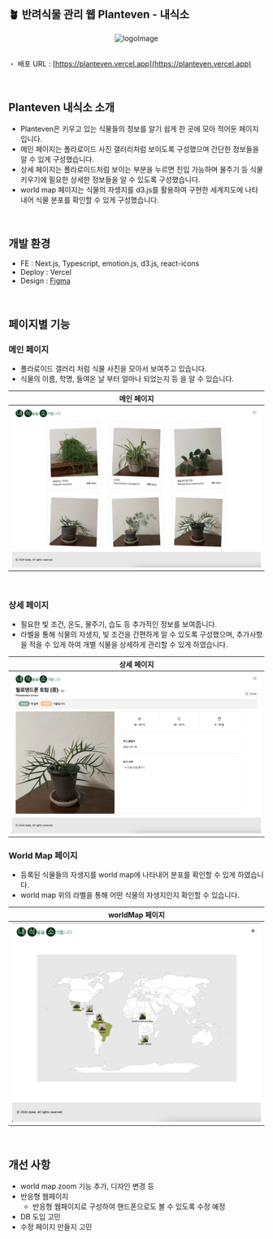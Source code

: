 ## 🪴 반려식물 관리 웹 Planteven - 내식소

<div align="center"><img alt="logoImage" src="./public/images/plantevenLogo.png" width="200px" height="200px" />
</div>

<br>

・ 배포 URL : [https://planteven.vercel.app](https://planteven.vercel.app)

<br>

## Planteven 내식소 소개

- Planteven은 키우고 있는 식물들의 정보를 알기 쉽게 한 곳에 모아 적어둔 페이지입니다.
- 메인 페이지는 폴라로이드 사진 갤러리처럼 보이도록 구성했으며 간단한 정보들을 알 수 있게 구성했습니다.
- 상세 페이지는 폴라로이드처럼 보이는 부분을 누르면 진입 가능하며 물주기 등 식물 키우기에 필요한 상세한 정보들을 알 수 있도록 구성했습니다.
- world map 페이지는 식물의 자셍지를 d3.js를 활용하여 구현한 세계지도에 나타내어 식물 분포를 확인할 수 있게 구성했습니다.

<br>

## 개발 환경

- FE : Next.js, Typescript, emotion.js, d3.js, react-icons
- Deploy : Vercel
- Design : [Figma](https://www.figma.com/design/ThSqGsgV3WNA0iMfTwtZZO/Planteven---%EB%82%B4%EC%8B%9D%EC%86%8C?node-id=0-1&t=l75HWk9W5UhOgHbO-1)

<br>

## 페이지별 기능

### 메인 페이지

- 폴라로이드 갤러리 처럼 식물 사진을 모아서 보여주고 있습니다.
- 식물의 이름, 학명, 들여온 날 부터 얼마나 되었는지 등 을 알 수 있습니다.

| 메인 페이지 |
|----------|
| <img alt="logoImage" src="./public/images/mainPage.png"  width="500px" /> |

<br>

### 상세 페이지

- 필요한 빛 조건, 온도, 물주기, 습도 등 추가적인 정보를 보여줍니다.
- 라벨을 통해 식물의 자생지, 빛 조건을 간편하게 알 수 있도록 구성했으며, 추가사항을 적을 수 있게 하여 개별 식물을 상세하게 관리할 수 있게 하였습니다. 

| 상세 페이지 |
|----------|
| <img alt="logoImage" src="./public/images/detailPage.png" width="500px"  /> |

### World Map 페이지

- 등록된 식물들의 자생지를 world map에 나타내어 분포를 확인할 수 있게 하였습니다.
- world map 위의 라벨을 통해 어떤 식물의 자생지인지 확인할 수 있습니다.

| worldMap 페이지 |
|----------|
| <img alt="logoImage" src="./public/images/mapPage.png" width="500px"  /> |


<br>

## 개선 사항

- world map zoom 기능 추가, 디자인 변경 등 
- 반응형 웹페이지
  - 반응형 웹페이지로 구성하여 핸드폰으로도 볼 수 있도록 수정 예정
- DB 도입 고민
- 수정 페이지 만들지 고민